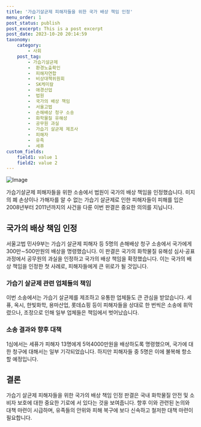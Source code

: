 ```yaml
---
title: '가습기살균제 피해자들을 위한 국가 배상 책임 인정'
menu_order: 1
post_status: publish
post_excerpt: This is a post excerpt
post_date: 2023-10-20 20:14:59
taxonomy:
    category:
        - 사회
    post_tag:
        - 가습기살균제
        -  환경노출확인
        -  피해자연합
        -  비상대책위원회
        -  SK케미칼
        -  애경산업
        -  법원
        -  국가의 배상 책임
        -  서울고법
        -  손해배상 청구 소송
        -  화학물질 유해성
        -  공무원 과실
        -  가습기 살균제 제조사
        -  피해자
        -  유족
        -  세퓨
custom_fields:
    field1: value 1
    field2: value 2
---
```


![Image](https://imgnews.pstatic.net/image/310/2024/02/06/0000114157_001_20240206165701272.jpg?type=w647)


가습기살균제 피해자들을 위한 소송에서 법원이 국가의 배상 책임을 인정했습니다. 미지의 폐 손상이나 가해자를 알 수 없는 가습기 살균제로 인한 피해자들이 피해를 입은 2008년부터 2011년까지의 사건을 다룬 이번 판결은 중요한 의의를 지닙니다.

## 국가의 배상 책임 인정

서울고법 민사9부는 가습기 살균제 피해자 등 5명의 손해배상 청구 소송에서 국가에게 300만∼500만원의 배상을 명령했습니다. 이 판결은 국가의 화학물질 유해성 심사·공표과정에서 공무원의 과실을 인정하고 국가의 배상 책임을 확정했습니다. 이는 국가의 배상 책임을 인정한 첫 사례로, 피해자들에게 큰 위로가 될 것입니다.

### 가습기 살균제 관련 업체들의 책임

이번 소송에서는 가습기 살균제를 제조하고 유통한 업체들도 큰 관심을 받았습니다. 세퓨, 옥시, 한빛화학, 용마산업, 롯데쇼핑 등이 피해자들을 상대로 한 번씩은 소송에 휘막렸으나, 조정으로 인해 일부 업체들은 책임에서 벗어났습니다.

### 소송 결과와 향후 대책

1심에서는 세퓨가 피해자 13명에게 5억4000만원을 배상하도록 명령했으며, 국가에 대한 청구에 대해서는 일부 기각되었습니다. 하지만 피해자들 중 5명은 이에 불복해 항소할 예정입니다.

## 결론

가습기 살균제 피해자들을 위한 국가의 배상 책임 인정 판결은 국내 화학물질 안전 및 소비자 보호에 대한 중요한 기로에 서 있다는 것을 보여줍니다. 향후 이와 관련된 논의와 대책 마련이 시급하며, 유족들의 안위와 피해 복구에 보다 신속하고 철저한 대책 마련이 필요합니다.
